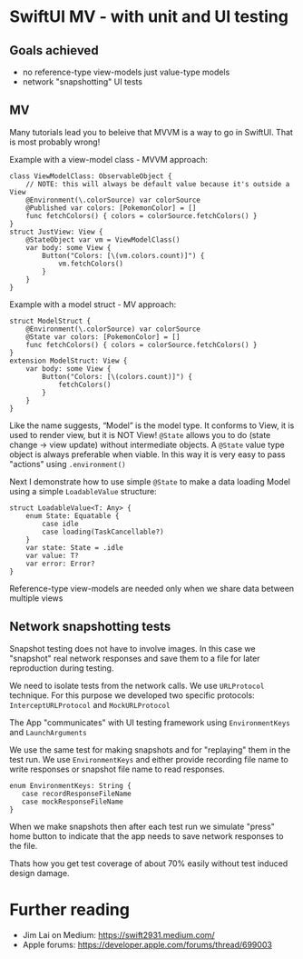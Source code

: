 # SwiftUI MV - with unit and UI testing

## Goals achieved
- no reference-type view-models just value-type models
- network "snapshotting" UI tests

## MV

Many tutorials lead you to beleive that MVVM is a way to go in SwiftUI. That is most probably wrong!

Example with a view-model class - MVVM approach:
```
class ViewModelClass: ObservableObject {
    // NOTE: this will always be default value because it's outside a View
    @Environment(\.colorSource) var colorSource
    @Published var colors: [PokemonColor] = []
    func fetchColors() { colors = colorSource.fetchColors() }
}
struct JustView: View {
    @StateObject var vm = ViewModelClass()
    var body: some View {
        Button("Colors: [\(vm.colors.count)]") {
            vm.fetchColors()
        }
    }
}
```
Example with a model struct - MV approach:
```
struct ModelStruct {
    @Environment(\.colorSource) var colorSource
    @State var colors: [PokemonColor] = []
    func fetchColors() { colors = colorSource.fetchColors() }
}
extension ModelStruct: View {
    var body: some View {
        Button("Colors: [\(colors.count)]") {
            fetchColors()
        }
    }
}
```
Like the name suggests, “Model” is the model type. It conforms to View, it is used to render view, but it is NOT View! `@State` allows you to do (state change -> view update) without intermediate objects. A `@State` value type object is always preferable when viable. In this way it is very easy to pass "actions" using `.environment()` 

Next I demonstrate how to use simple `@State` to make a data loading Model using a simple `LoadableValue` structure:
```
struct LoadableValue<T: Any> {
    enum State: Equatable {
        case idle
        case loading(TaskCancellable?)
    }
    var state: State = .idle
    var value: T?
    var error: Error?
}
```

Reference-type view-models are needed only when we share data between multiple views

## Network snapshotting tests

Snapshot testing does not have to involve images. In this case we "snapshot" real network responses and save them to a file for later reproduction during testing.

We need to isolate tests from the network calls. We use `URLProtocol` technique. For this purpose we developed two specific protocols: `InterceptURLProtocol` and `MockURLProtocol`

The App "communicates" with UI testing framework using `EnvironmentKeys` and `LaunchArguments`

We use the same test for making snapshots and for "replaying" them in the test run. We use `EnvironmentKeys` and either provide recording file name to write responses or snapshot file name to read responses.
 ```
 enum EnvironmentKeys: String {
    case recordResponseFileName
    case mockResponseFileName
}
```

When we make snapshots then after each test run we simulate "press" home button to indicate that the app needs to save network responses to the file.

Thats how you get test coverage of about 70% easily without test induced design damage.

# Further reading

- Jim Lai on Medium: https://swift2931.medium.com/
- Apple forums: https://developer.apple.com/forums/thread/699003
